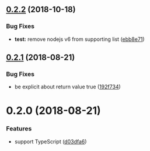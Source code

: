 <a name="0.2.2"></a>
## [0.2.2](https://github.com/aurelia-contrib/aurelia-combo/compare/v0.2.1...v0.2.2) (2018-10-18)


### Bug Fixes

* **test:** remove nodejs v6 from supporting list ([ebb8e71](https://github.com/aurelia-contrib/aurelia-combo/commit/ebb8e71))



<a name="0.2.1"></a>
## [0.2.1](https://github.com/aurelia-contrib/aurelia-combo/compare/v0.2.0...v0.2.1) (2018-08-21)


### Bug Fixes

* be explicit about return value true ([192f734](https://github.com/aurelia-contrib/aurelia-combo/commit/192f734))



<a name="0.2.0"></a>
# 0.2.0 (2018-08-21)


### Features

* support TypeScript ([d03dfa6](https://github.com/aurelia-contrib/aurelia-combo/commit/d03dfa6))



